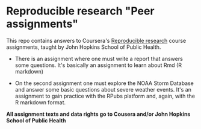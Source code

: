 Reproducible research "Peer assignments"
=========================

This repo contains answers to Coursera's [Reproducible research](https://www.coursera.org/course/repdata/) course assignments, taught by John Hopkins School of Public Health.

- There is an assignment where one must write a report that answers some questions. It's basically an assignment to learn about Rmd (R markdown)

- On the second assignment one must explore the NOAA Storm Database and answer some basic questions about severe weather events. It's an assignment to gain practice with the RPubs platform and, again, with the R markdown format.


**All assignment texts and data rights go to Cousera and/or John Hopkins School of Public Health**